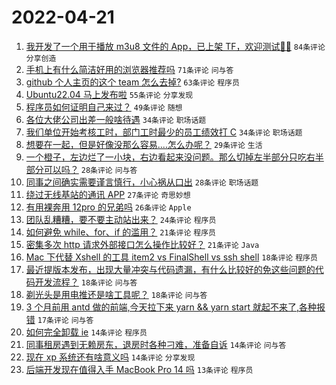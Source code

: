# 2022-04-21

1. [我开发了一个用于播放 m3u8 文件的 App，已上架 TF，欢迎测试👏🏻](https://www.v2ex.com/t/848300) `84条评论` `分享创造`
1. [手机上有什么简洁好用的浏览器推荐吗](https://www.v2ex.com/t/848294) `71条评论` `问与答`
1. [github 个人主页的这个 team 怎么去掉?](https://www.v2ex.com/t/848327) `63条评论` `程序员`
1. [Ubuntu22.04 马上发布啦](https://www.v2ex.com/t/848297) `55条评论` `分享发现`
1. [程序员如何证明自己来过？](https://www.v2ex.com/t/848321) `49条评论` `随想`
1. [各位大佬公司出差一般啥待遇](https://www.v2ex.com/t/848288) `34条评论` `职场话题`
1. [我们单位开始考核工时，部门工时最少的员工绩效打 C](https://www.v2ex.com/t/848293) `34条评论` `职场话题`
1. [想要在一起，但是好像没那么容易....怎么办呢？](https://www.v2ex.com/t/848382) `29条评论` `生活`
1. [一个橙子，左边烂了一小块，右边看起来没问题。那么切掉左半部分只吃右半部分可以吗？](https://www.v2ex.com/t/848379) `28条评论` `问与答`
1. [同事之间确实需要谨言慎行，小心祸从口出](https://www.v2ex.com/t/848356) `28条评论` `职场话题`
1. [绕过无线基站的通讯 APP](https://www.v2ex.com/t/848330) `27条评论` `奇思妙想`
1. [有用裸奔用 12pro 的兄弟吗](https://www.v2ex.com/t/848374) `26条评论` `Apple`
1. [团队乱糟糟，要不要主动站出来？](https://www.v2ex.com/t/848302) `24条评论` `程序员`
1. [如何避免 while、for、if 的滥用？](https://www.v2ex.com/t/848308) `21条评论` `程序员`
1. [密集多次 http 请求外部接口怎么操作比较好？](https://www.v2ex.com/t/848291) `21条评论` `Java`
1. [Mac 下代替 Xshell 的工具 item2 vs FinalShell vs ssh shell](https://www.v2ex.com/t/848386) `18条评论` `程序员`
1. [最近提版本发布，出现大量冲突与代码遗漏，有什么比较好的免这些问题的代码开发流程？](https://www.v2ex.com/t/848310) `18条评论` `问与答`
1. [剃光头是用电推还是啥工具呢？](https://www.v2ex.com/t/848276) `18条评论` `问与答`
1. [3 个月前用 antd 做的前端,今天拉下来 yarn && yarn start 就起不来了,各种报错](https://www.v2ex.com/t/848282) `17条评论` `问与答`
1. [如何完全卸载 ie](https://www.v2ex.com/t/848368) `14条评论` `程序员`
1. [同事租房遇到无赖房东，退房时各种刁难，准备自诉](https://www.v2ex.com/t/848365) `14条评论` `问与答`
1. [现在 xp 系统还有啥意义吗](https://www.v2ex.com/t/848284) `14条评论` `分享发现`
1. [后端开发现在值得入手 MacBook Pro 14 吗](https://www.v2ex.com/t/848385) `13条评论` `程序员`
